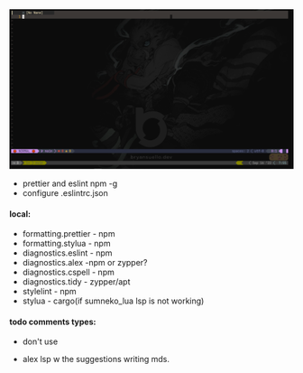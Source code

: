<img src="readme-image.png" >

- prettier and eslint npm -g
- configure .eslintrc.json

#### local: 
  * formatting.prettier - npm
  * formatting.stylua - npm
  * diagnostics.eslint - npm
  * diagnostics.alex -npm or zypper?
  * diagnostics.cspell - npm
  * diagnostics.tidy - zypper/apt
  * stylelint - npm
  * stylua - cargo(if sumneko_lua lsp is not working)

#### todo comments types:

<!-- TODO: -->
<!-- FIX: -->
<!-- WARN: -->
<!-- NOTE: -->

- don't use
  <!-- PERF: -->
  <!-- HACK: -->

* alex lsp w the suggestions writing mds.

